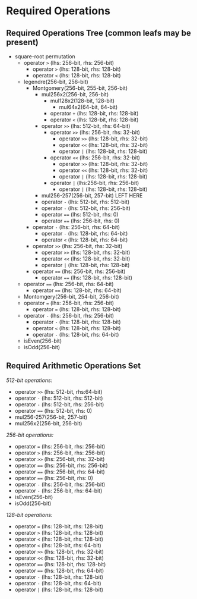 # Required Operations

## Required Operations Tree (common leafs may be present)
- square-root permutation
    - operator `>` (lhs: 256-bit, rhs: 256-bit)
        - operator `>` (lhs: 128-bit, rhs: 128-bit)
        - operator `<` (lhs: 128-bit, rhs: 128-bit)
    - legendre(256-bit, 256-bit)
        - Montgomery(256-bit, 255-bit, 256-bit)
            - mul256x2(256-bit, 256-bit)
                - mul128x2(128-bit, 128-bit)
                    - mul64x2(64-bit, 64-bit)
                - operator `+` (lhs: 128-bit, rhs: 128-bit)
                - operator `<` (lhs: 128-bit, rhs: 128-bit)
            - operator `>>` (lhs: 512-bit, rhs: 64-bit)
                - operator `>>` (lhs: 256-bit, rhs: 32-bit)
                    - operator `>>` (lhs: 128-bit, rhs: 32-bit)
                    - operator `<<` (lhs: 128-bit, rhs: 32-bit)
                    - operator `|` (lhs: 128-bit, rhs: 128-bit)
                - operator `<<` (lhs: 256-bit, rhs: 32-bit)
                    - operator `>>` (lhs: 128-bit, rhs: 32-bit)
                    - operator `<<` (lhs: 128-bit, rhs: 32-bit)
                    - operator `|` (lhs: 128-bit, rhs: 128-bit)
                - operator `|` (lhs:256-bit, rhs: 256-bit)
                    - operator `|` (lhs: 128-bit, rhs: 128-bit)
            - mul256-257(256-bit, 257-bit) LEFT HERE
            - operator `-` (lhs: 512-bit, rhs: 512-bit)
            - operator `-` (lhs: 512-bit, rhs: 256-bit)
            - operator `==` (lhs: 512-bit, rhs: 0)
            - operator `==` (lhs: 256-bit, rhs: 0) 
        - operator `-` (lhs: 256-bit, rhs: 64-bit)
            - operator `-` (lhs: 128-bit, rhs: 64-bit)
            - operator `<` (lhs: 128-bit, rhs: 64-bit)
        - operator `>>` (lhs: 256-bit, rhs: 32-bit)
            - operator `>>` (lhs: 128-bit, rhs: 32-bit)
            - operator `<<` (lhs: 128-bit, rhs: 32-bit)
            - operator `|` (lhs: 128-bit, rhs: 128-bit)
        - operator `==` (lhs: 256-bit, rhs: 256-bit)
            - operator `==` (lhs: 128-bit, rhs: 128-bit)
    - operator `==` (lhs: 256-bit, rhs: 64-bit)
        - operator `==` (lhs: 128-bit, rhs: 64-bit)
    - Montomgery(256-bit, 254-bit, 256-bit)
    - operator `=` (lhs: 256-bit, rhs: 256-bit)
        - operator `=` (lhs: 128-bit, rhs: 128-bit)
    - operator `-` (lhs: 256-bit, rhs: 256-bit)
        - operator `-` (lhs: 128-bit, rhs: 128-bit)
        - operator `<` (lhs: 128-bit, rhs: 128-bit)
        - operator `-` (lhs: 128-bit, rhs: 64-bit)
    - isEven(256-bit)
    - isOdd(256-bit)


## Required Arithmetic Operations Set
*512-bit operations:*
- operator `>>` (lhs: 512-bit, rhs:64-bit)
- operator `-` (lhs: 512-bit, rhs: 512-bit)
- operator `-` (lhs: 512-bit, rhs: 256-bit)
- operator `==` (lhs: 512-bit, rhs: 0)
- mul256-257(256-bit, 257-bit)
- mul256x2(256-bit, 256-bit)  

*256-bit operations:*
- operator `=` (lhs: 256-bit, rhs: 256-bit)
- operator `>` (lhs: 256-bit, rhs: 256-bit)
- operator `>>` (lhs: 256-bit, rhs: 32-bit)
- operator `==` (lhs: 256-bit, rhs: 256-bit)
- operator `==` (lhs: 256-bit, rhs: 64-bit)
- operator `==` (lhs: 256-bit, rhs: 0) 
- operator `-` (lhs: 256-bit, rhs: 256-bit)
- operator `-` (lhs: 256-bit, rhs: 64-bit)
- isEven(256-bit)
- isOdd(256-bit)







*128-bit operations:*
- operator `=` (lhs: 128-bit, rhs: 128-bit)
- operator `>` (lhs: 128-bit, rhs: 128-bit)
- operator `<` (lhs: 128-bit, rhs: 128-bit)
- operator `<` (lhs: 128-bit, rhs: 64-bit)
- operator `>>` (lhs: 128-bit, rhs: 32-bit)
- operator `<<` (lhs: 128-bit, rhs: 32-bit)
- operator `==` (lhs: 128-bit, rhs: 128-bit)
- operator `==` (lhs: 128-bit, rhs: 64-bit)
- operator `-` (lhs: 128-bit, rhs: 128-bit)
- operator `-` (lhs: 128-bit, rhs: 64-bit)
- operator `|` (lhs: 128-bit, rhs: 128-bit)




